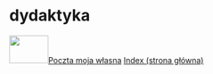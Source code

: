 # dydaktyka

<A href ="https://poczta.onet.pl/"><img src="https://encrypted-tbn0.gstatic.com/images?q=tbn:ANd9GcSVP5OTT0fzCHSoLfP-zRUCK7GBK12A4kbA2w&amp;usqp=CAU" border="0" width="70" height="50"/>Poczta moja własna</A> 
<A HREF="Index.html"> Index (strona główna) </A>
